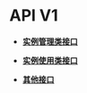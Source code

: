 # API V1<a name="kafka-api-0002"></a>

-   **[实例管理类接口](实例管理类接口.md)**  

-   **[实例使用类接口](实例使用类接口.md)**  

-   **[其他接口](V1接口其他接口.md)**  



